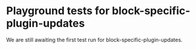 # Playground tests for block-specific-plugin-updates
We are still awaiting the first test run for block-specific-plugin-updates.
